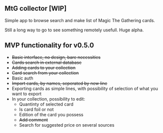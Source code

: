 ## MtG collector [WIP]

Simple app to browse search and make list of Magic The Gathering cards.

Still a long way to go to see something remotely usefull. Huge alpha.

## MVP functionality for v0.5.0
- ~~Basic interface, no design, bare necessities~~
- ~~Cards search in external database~~
- ~~Adding cards to your collection~~
- ~~Card search from your collection~~
- Basic auth
- ~~Import cards, by names, seperated by new line~~
- Exporting cards as simple lines, with possibility of selection of what you want to export
- In your collection, possibility to edit:
    - Quantinty of selected card
    - Is card foil or not
    - Edition of the card you possess
    - ~~Add comment~~
    - Search for suggested price on several sources

